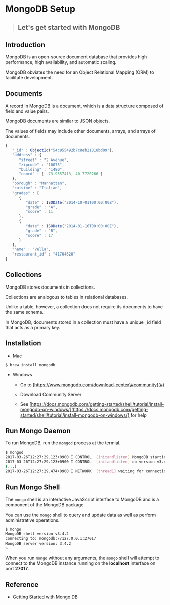 # MongoDB Setup

> ## Let's get started with MongoDB

## Introduction

MongoDB is an open-source document database that provides high performance, high availability, and automatic scaling.

MongoDB obviates the need for an Object Relational Mapping \(ORM\) to facilitate development.

## Documents

A record in MongoDB is a document, which is a data structure composed of field and value pairs.

MongoDB documents are similar to JSON objects.

The values of fields may include other documents, arrays, and arrays of documents.

```js
{
   "_id" : ObjectId("54c955492b7c8eb21818bd09"),
   "address" : {
      "street" : "2 Avenue",
      "zipcode" : "10075",
      "building" : "1480",
      "coord" : [ -73.9557413, 40.7720266 ]
   },
   "borough" : "Manhattan",
   "cuisine" : "Italian",
   "grades" : [
      {
         "date" : ISODate("2014-10-01T00:00:00Z"),
         "grade" : "A",
         "score" : 11
      },
      {
         "date" : ISODate("2014-01-16T00:00:00Z"),
         "grade" : "B",
         "score" : 17
      }
   ],
   "name" : "Vella",
   "restaurant_id" : "41704620"
}
```

## Collections

MongoDB stores documents in collections.

Collections are analogous to tables in relational databases.

Unlike a table, however, a collection does not require its documents to have the same schema.

In MongoDB, documents stored in a collection must have a unique \_id field that acts as a primary key.

## Installation

* Mac

```bash
$ brew install mongodb
```

* Windows

  * Go to [https://www.mongodb.com/download-center\#community](#)

  * Download Community Server

  * See [https://docs.mongodb.com/getting-started/shell/tutorial/install-mongodb-on-windows/](https://docs.mongodb.com/getting-started/shell/tutorial/install-mongodb-on-windows/) for help

## Run Mongo Daemon

To run MongoDB, run the `mongod` process at the termial.

```bash
$ mongod
2017-03-26T12:27:29.123+0900 I CONTROL  [initandlisten] MongoDB starting : pid=19382 port=27017 dbpath=/data/db 64-bit host=linux
2017-03-26T12:27:29.123+0900 I CONTROL  [initandlisten] db version v3.4.2
(...)
2017-03-26T12:27:29.474+0900 I NETWORK  [thread1] waiting for connections on port 27017
```

## Run Mongo Shell

The `mongo` shell is an interactive JavaScript interface to MongoDB and is a component of the MongoDB package.

You can use the `mongo` shell to query and update data as well as perform administrative operations.

```bash
$ mongo
MongoDB shell version v3.4.2
connecting to: mongodb://127.0.0.1:27017
MongoDB server version: 3.4.2
>
```

When you run `mongo` without any arguments, the `mongo` shell will attempt to connect to the MongoDB instance running on the **localhost** interface on port **27017**.

## Reference

* [Getting Started with Mongo DB](https://docs.mongodb.com/getting-started/shell/)




